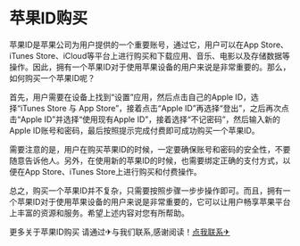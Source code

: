 # 苹果ID购买

苹果ID是苹果公司为用户提供的一个重要账号，通过它，用户可以在App Store、iTunes Store、iCloud等平台上进行购买和下载应用、音乐、电影以及存储数据等操作。因此，拥有一个苹果ID对于使用苹果设备的用户来说是非常重要的。那么，如何购买一个苹果ID呢？

首先，用户需要在设备上找到“设置”应用，然后点击自己的Apple ID，选择“iTunes Store 与 App Store”，接着点击“Apple ID”再选择“登出”，之后再次点击“Apple ID”并选择“使用现有Apple ID”，接着选择“不记密码”，然后输入新的Apple ID账号和密码，最后按照提示完成付费即可成功购买一个苹果ID。

需要注意的是，用户在购买苹果ID的时候，一定要确保账号和密码的安全性，不要随意告诉他人。另外，在使用新的苹果ID的时候，也需要绑定正确的支付方式，以便在App Store、iTunes Store上进行购买和付费操作。

总之，购买一个苹果ID并不复杂，只需要按照步骤一步步操作即可。而且，拥有一个苹果ID对于使用苹果设备的用户来说是非常重要的，它可以让用户畅享苹果平台上丰富的资源和服务。希望上述内容对您有所帮助。

更多关于苹果ID购买 请通过✈与我们联系,感谢阅读！[点我联系✈](https://www.G208.com)
